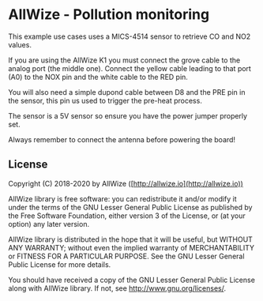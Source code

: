# AllWize - Pollution monitoring

This example use cases uses a MICS-4514 sensor to retrieve CO and NO2 values.

If you are using the AllWize K1 you must connect the grove cable to the analog
port (the middle one). Connect the yellow cable leading to that port (A0) to the NOX pin
and the white cable to the RED pin.

You will also need a simple dupond cable between D8 and the PRE pin in the sensor,
this pin us used to trigger the pre-heat process.

The sensor is a 5V sensor so ensure you have the power jumper properly set.

Always remember to connect the antenna before powering the board!

## License

Copyright (C) 2018-2020 by AllWize ([http://allwize.io](http://allwize.io))

AllWize library is free software: you can redistribute it and/or modify
it under the terms of the GNU Lesser General Public License as published by
the Free Software Foundation, either version 3 of the License, or
(at your option) any later version.

AllWize library is distributed in the hope that it will be useful,
but WITHOUT ANY WARRANTY; without even the implied warranty of
MERCHANTABILITY or FITNESS FOR A PARTICULAR PURPOSE.  See the
GNU Lesser General Public License for more details.

You should have received a copy of the GNU Lesser General Public License
along with AllWize library.  If not, see <http://www.gnu.org/licenses/>.

